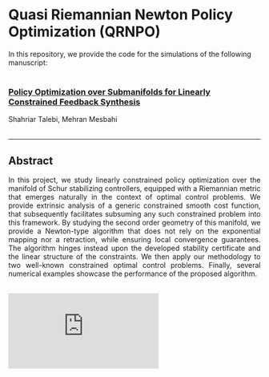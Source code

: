 # Quasi Riemannian Newton Policy Optimization (QRNPO)



In this repository, we provide the code for the simulations of the following manuscript:  <br> <br>


### [Policy Optimization over Submanifolds for Linearly Constrained Feedback Synthesis](https://arxiv.org/pdf/2201.11157)

Shahriar Talebi, Mehran Mesbahi <br> <br>


---

## Abstract

<div align="justify"> In this project, we study linearly constrained policy optimization over the manifold of Schur stabilizing controllers, equipped with a Riemannian metric that emerges naturally in the context of optimal control problems. We provide extrinsic analysis of a generic constrained smooth cost function, that subsequently facilitates subsuming any such constrained problem into this framework. By studying the second order geometry of this manifold, we provide a Newton-type algorithm that does not rely on the exponential mapping nor a retraction, while ensuring local convergence guarantees. The algorithm hinges instead upon the developed stability certificate and the linear structure of the constraints. We then apply our methodology to two well-known constrained optimal control problems. Finally, several numerical examples showcase the performance of the proposed algorithm. </div> <br>

![Submanifold of stabilizing controllers](https://github.com/shahriarta/QRNPO/motivation.pdf)


